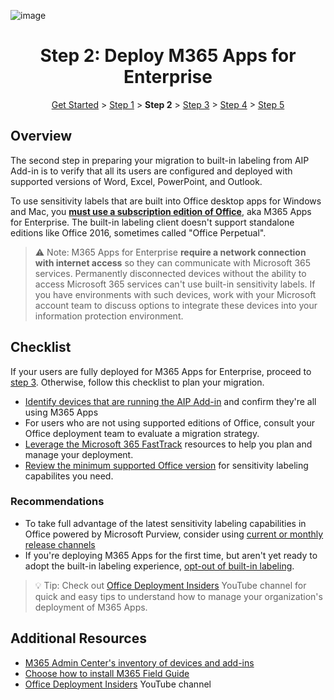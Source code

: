 ![image](https://user-images.githubusercontent.com/43501191/195112156-234a418b-a2ed-4f4a-a41a-700ec7617b4c.png)

<h1 align="center">Step 2: Deploy M365 Apps for Enterprise</h1>

<p align="center">
<a href="../GetStarted">Get Started</a> > <a href="../AIP2MIPStep1">Step 1</a> > <b>Step 2</b>  > <a href="../AIP2MIPStep3">Step 3</a>  > <a href="../AIP2MIPStep4">Step 4</a> > <a href="../AIP2MIPStep5">Step 5</a>
</p>




## Overview
The second step in preparing your migration to built-in labeling from AIP Add-in is to verify that all its users are configured and deployed with supported versions of Word, Excel, PowerPoint, and Outlook.

To use sensitivity labels that are built into Office desktop apps for Windows and Mac, you [**must use a subscription edition of Office**](https://learn.microsoft.com/en-us/microsoft-365/compliance/sensitivity-labels-office-apps#labeling-client-for-desktop-apps), aka M365 Apps for Enterprise. The built-in labeling client doesn't support standalone editions like Office 2016, sometimes called "Office Perpetual".

> ⚠️ Note: M365 Apps for Enterprise **require a network connection with internet access** so they can communicate with Microsoft 365 services. Permanently disconnected devices without the ability to access Microsoft 365 services can't use built-in sensitivity labels. If you have environments with such devices, work with your Microsoft account team to discuss options to integrate these devices into your information protection environment.


## Checklist
If your users are fully deployed for M365 Apps for Enterprise, proceed to [step 3](AIP2MIPStep3.md). Otherwise, follow this checklist to plan your migration.

- [Identify devices that are running the AIP Add-in](https://learn.microsoft.com/en-us/deployoffice/admincenter/inventory) and confirm they're all using M365 Apps
- For users who are not using supported editions of Office, consult your Office deployment team to evaluate a migration strategy. 
- [Leverage the Microsoft 365 FastTrack](https://learn.microsoft.com/en-us/fasttrack/introduction) resources to help you plan and manage your deployment.
- [Review the minimum supported Office version](https://learn.microsoft.com/en-us/microsoft-365/compliance/sensitivity-labels-office-apps?view=o365-worldwide#sensitivity-label-capabilities-in-word-excel-and-powerpoint) for sensitivity labeling capabilites you need.

### Recommendations
- To take full advantage of the latest sensitivity labeling capabilities in Office powered by Microsoft Purview, consider using [current or monthly release channels](https://learn.microsoft.com/en-us/deployoffice/overview-update-channels#comparison-of-the-update-channels-for-microsoft-365-apps)
- If you're deploying M365 Apps for the first time, but aren't yet ready to adopt the built-in labeling experience, [opt-out of built-in labeling](https://aka.ms/AIP2MIP/HowTo/OptOut). 

> 💡 Tip: Check out [Office Deployment Insiders](https://www.youtube.com/c/OfficeDeploymentInsiders) YouTube channel for quick and easy tips to understand how to  manage your organization's deployment of M365 Apps.

## Additional Resources
- [M365 Admin Center's inventory of devices and add-ins](https://learn.microsoft.com/en-us/deployoffice/admincenter/inventory)
- [Choose how to install M365 Field Guide](https://learn.microsoft.com/en-us/deployoffice/fieldnotes/install-options)
- [Office Deployment Insiders](https://www.youtube.com/c/OfficeDeploymentInsiders) YouTube channel
